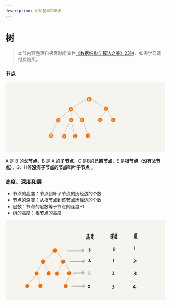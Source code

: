 ```yaml
---
description: 树的基本知识点
---
```


# 树

> 本节内容整理自极客时间专栏[《数据结构与算法之美》23讲](https://time.geekbang.org/column/article/67856)，如需学习请付费购买。

### 节点

![&#x6811;&#x548C;&#x6811;&#x7684;&#x8282;&#x70B9;](../../../.gitbook/assets/image%20%281%29.png)

A 是 B 的**父节点**，B 是 A 的**子节点**，C 是B的**兄弟节点**，E 是**根节点（没有父节点）**，G、H等**没有子节点的节点叫叶子节点** 。  

### 高度、深度和层

* 节点的高度：节点到叶子节点的历经边的个数
* 节点的深度：从根节点到该节点历经边的个数
* 层数：节点的层数等于节点的深度+1
* 树的高度：根节点的高度

![](../../../.gitbook/assets/image%20%2816%29.png)

